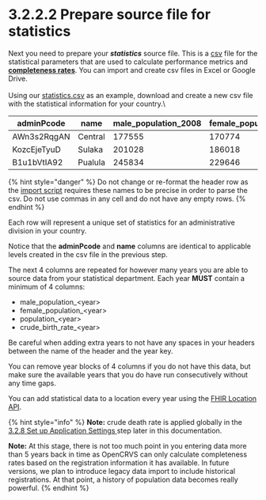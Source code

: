 # 3.2.2.2 Prepare source file for statistics

Next you need to prepare your _**statistics**_ source file. This is a [csv](https://en.wikipedia.org/wiki/Comma-separated\_values) file for the statistical parameters that are used to calculate performance metrics and [**completeness rates**](https://www.vitalstrategies.org/wp-content/uploads/Estimating-Completeness-of-Birth-and-Death-Registration.pdf). You can import and create csv files in Excel or Google Drive.\
\
Using our [statistics.csv](https://github.com/opencrvs/opencrvs-countryconfig/blob/develop/src/data-seeding/locations/source/statistics.csv) as an example, download and create a new csv file with the statistical information for your country.\\

| adminPcode  | name    | male\_population\_2008 | female\_population\_2008 | population\_2008 | crude\_birth\_rate\_2008 | male\_population\_2009 | female\_population\_2009 | population\_2009 | crude\_birth\_rate\_2009 | male\_population\_2010 | female\_population\_2010 | population\_2010 | crude\_birth\_rate\_2010 | male\_population\_2010 | female\_population\_2010 | population\_2010 | crude\_birth\_rate\_2010 | male\_population\_2012 | female\_population\_2012 | population\_2012 | crude\_birth\_rate\_2012 | male\_population\_2013 | female\_population\_2013 | population\_2013 | crude\_birth\_rate\_2013 | male\_population\_2014 | female\_population\_2014 | population\_2014 | crude\_birth\_rate\_2014 | male\_population\_2015 | female\_population\_2015 | population\_2015 | crude\_birth\_rate\_2015 | male\_population\_2016 | female\_population\_2016 | population\_2016 | crude\_birth\_rate\_2016 | male\_population\_2017 | female\_population\_2017 | population\_2017 | crude\_birth\_rate\_2017 | male\_population\_2018 | female\_population\_2018 | population\_2018 | crude\_birth\_rate\_2018 | male\_population\_2019 | female\_population\_2019 | population\_2019 | crude\_birth\_rate\_2019 | male\_population\_2020 | female\_population\_2020 | population\_2020 | crude\_birth\_rate\_2020 | male\_population\_2021 | female\_population\_2021 | population\_2021 | crude\_birth\_rate\_2021 | male\_population\_2022 | female\_population\_2022 | population\_2022 | crude\_birth\_rate\_2022 |
| ----------- | ------- | ---------------------- | ------------------------ | ---------------- | ------------------------ | ---------------------- | ------------------------ | ---------------- | ------------------------ | ---------------------- | ------------------------ | ---------------- | ------------------------ | ---------------------- | ------------------------ | ---------------- | ------------------------ | ---------------------- | ------------------------ | ---------------- | ------------------------ | ---------------------- | ------------------------ | ---------------- | ------------------------ | ---------------------- | ------------------------ | ---------------- | ------------------------ | ---------------------- | ------------------------ | ---------------- | ------------------------ | ---------------------- | ------------------------ | ---------------- | ------------------------ | ---------------------- | ------------------------ | ---------------- | ------------------------ | ---------------------- | ------------------------ | ---------------- | ------------------------ | ---------------------- | ------------------------ | ---------------- | ------------------------ | ---------------------- | ------------------------ | ---------------- | ------------------------ | ---------------------- | ------------------------ | ---------------- | ------------------------ | ---------------------- | ------------------------ | ---------------- | ------------------------ |
| AWn3s2RqgAN | Central | 177555                 | 170774                   | 348377           | 19.4                     | 181676                 | 175555                   | 357291           | 19.6                     | 188087                 | 181116                   | 369261           | 18.8                     | 189251                 | 182171                   | 371480           | 17.6                     | 191308                 | 183928                   | 375281           | 16.6                     | 197533                 | 190359                   | 387958           | 17.9                     | 143825                 | 141233                   | 285059           | 17.6                     | 145664                 | 142059                   | 287723           | 19.3                     | 149012                 | 146810                   | 295822           | 17.7                     | 151786                 | 149045                   | 300831           | 16.6                     | 152859                 | 150197                   | 303057           | 18.2                     | 155068                 | 139186                   | 294255           | 16.9                     | 152874                 | 144456                   | 297331           | 17.3                     | 163391                 | 148928                   | 312320           | 17.6                     | 387162                 | 299071                   | 686233           | 6.99                     |
| KozcEjeTyuD | Sulaka  | 201028                 | 186018                   | 387046           | 19                       | 201079                 | 187184                   | 388263           | 21.1                     | 205044                 | 189817                   | 394861           | 17.6                     | 207035                 | 192464                   | 399499           | 18.6                     | 213349                 | 199019                   | 412368           | 20.3                     | 213774                 | 197747                   | 411521           | 19                       | 187272                 | 180532                   | 367806           | 18                       | 175569                 | 173179                   | 348750           | 18.7                     | 305507                 | 306748                   | 612257           | 19.7                     | 309110                 | 309404                   | 618515           | 21.6                     | 292729                 | 289899                   | 582630           | 20.1                     | 303743                 | 320864                   | 624608           | 20                       | 347497                 | 306895                   | 654393           | 18.1                     | 365242                 | 330116                   | 695358           | 16.7                     | 356247                 | 297534                   | 653781           | 17.9                     |
| B1u1bVtIA92 | Pualula | 245834                 | 229646                   | 475481           | 21                       | 245920                 | 228128                   | 474048           | 22.7                     | 252761                 | 234940                   | 487701           | 19                       | 253865                 | 236282                   | 490147           | 19.5                     | 260700                 | 241754                   | 502454           | 19.2                     | 264423                 | 245103                   | 509534           | 18                       | 267310                 | 259051                   | 526363           | 18.8                     | 261220                 | 257310                   | 518530           | 19.4                     | 280519                 | 275429                   | 555948           | 18.8                     | 284831                 | 280377                   | 565210           | 20.1                     | 278730                 | 273515                   | 552247           | 17.6                     | 285236                 | 269631                   | 554868           | 17.2                     | 300896                 | 285807                   | 586704           | 15.1                     | 269712                 | 303358                   | 573070           | 15.3                     | 260244                 | 308373                   | 568617           | 16.1                     |

{% hint style="danger" %}
Do not change or re-format the header row as the [import script](../3.2.5-import-set-up-files.md) requires these names to be precise in order to parse the csv. Do not use commas in any cell and do not have any empty rows.
{% endhint %}

Each row will represent a unique set of statistics for an administrative division in your country.

Notice that the **adminPcode** and **name** columns are identical to applicable levels created in the csv file in the previous step.

The next 4 columns are repeated for however many years you are able to source data from your statistical department. Each year **MUST** contain a minimum of 4 columns:

* male\_population\_\<year>
* female\_population\_\<year>
* population\_\<year>
* crude\_birth\_rate\_\<year>

Be careful when adding extra years to not have any spaces in your headers between the name of the header and the year key.

You can remove year blocks of 4 columns if you do not have this data, but make sure the available years that you do have run consecutively without any time gaps.

You can add statistical data to a location every year using the [FHIR Location API](../../../../technology/interoperability/fhir-location-rest-api.md).

{% hint style="info" %}
**Note:** crude death rate is applied globally in the [3.2.8 Set up Application Settings ](../3.2.8-set-up-application-settings.md)step later in this documentation.

**Note:** At this stage, there is not too much point in you entering data more than 5 years back in time as OpenCRVS can only calculate completeness rates based on the registration information it has available. In future versions, we plan to introduce legacy data import to include historical registrations. At that point, a history of population data becomes really powerful.
{% endhint %}
